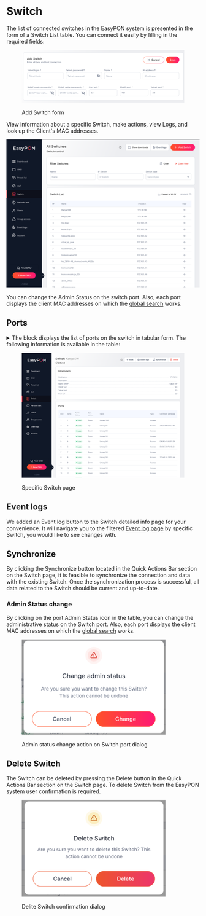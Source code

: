 # Switch

The list of connected switches in the EasyPON system is presented in the form of a Switch List table. You can connect it easily by filling in the required fields:

<figure><img src=".gitbook/assets/Screenshot 2023-05-04 at 15.53.18 (1).png" alt=""><figcaption><p>Add Switch form</p></figcaption></figure>

View information about a specific Switch, make actions, view Logs, and look up the Client's MAC addresses.

![All Switches section](<.gitbook/assets/Screenshot 2023-05-04 at 15.58.52.png>)

You can change the Admin Status on the switch port. Also, each port displays the client MAC addresses on which the [global search](onu-workspace/onu-search.md) works.

## Ports

<details>

<summary>The block displays the list of ports on the switch in tabular form. The following information is available in the table:</summary>

**Port** - Switch port number

**Name** - Switch name

**Admin Status** - the administrative status of the Switch port

**Oper Status** - the operational status of the Switch port

**Vlans** - number and type of Vlans

**Type** - port type Switch

**Errors** - number of Uplink and Downlink data errors

**Traffic** - the amount of Uplink and Downlink traffic data

**Client Mac addresses** - client Mac addresses on the Switch port

</details>

<figure><img src=".gitbook/assets/Screenshot 2023-05-04 at 16.03.41.png" alt=""><figcaption><p>Specific Switch page</p></figcaption></figure>

## Event logs

We added an Event log button to the Switch detailed info page for your convenience. It will navigate you to the filtered [Event log page](switch.md#event-logs) by specific Switch, you would like to see changes with.

## Synchronize

By clicking the Synchronize button located in the Quick Actions Bar section on the Switch page, it is feasible to synchronize the connection and data with the existing Switch. Once the synchronization process is successful, all data related to the Switch should be current and up-to-date.

### Admin Status change

By clicking on the port Admin Status icon in the table, you can change the administrative status on the Switch port. Also, each port displays the client MAC addresses on which the [global search](onu-workspace/onu-search.md) works.

<figure><img src=".gitbook/assets/Screenshot 2023-05-04 at 16.04.03.png" alt="" width="375"><figcaption><p>Admin status change action on Switch port dialog</p></figcaption></figure>

## Delete Switch

The Switch can be deleted by pressing the Delete button in the Quick Actions Bar section on the Switch page. To delete Switch from the EasyPON system user confirmation is required.

<figure><img src=".gitbook/assets/Screenshot 2023-12-19 at 09.19.19.png" alt="" width="375"><figcaption><p>Delite Switch confirmation dialog</p></figcaption></figure>
